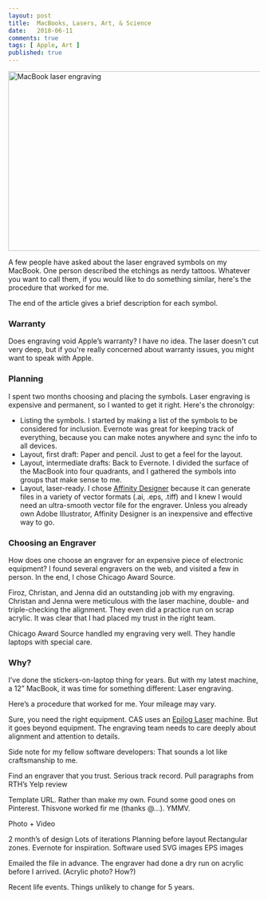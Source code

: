 ```yaml
---
layout: post
title:  MacBooks, Lasers, Art, & Science
date:   2018-06-11
comments: true
tags: [ Apple, Art ]
published: true
---
```


<img src="/images/MacBook_laser_engraving.gif" width="640" height="360" align="center" alt="MacBook laser engraving" title="MacBook laser engraving" />

A few people have asked about the laser engraved symbols on my MacBook. One person described the etchings as nerdy tattoos. Whatever you want to call them, if you would like to do something similar, here's the procedure that worked for me.

The end of the article gives a brief description for each symbol.

<!--more-->

### Warranty

Does engraving void Apple’s warranty? I have no idea. The laser doesn't cut very deep, but if you're really concerned about warranty issues, you might want to speak with Apple.

### Planning

I spent two months choosing and placing the symbols. Laser engraving is expensive and permanent, so I wanted to get it right. Here's the chronolgy:

* Listing the symbols. I started by making a list of the symbols to be considered for inclusion. Evernote was great for keeping track of everything, because you can make notes anywhere and sync the info to all devices.
* Layout, first draft: Paper and pencil. Just to get a feel for the layout.
* Layout, intermediate drafts: Back to Evernote. I divided the surface
of the MacBook into four quadrants, and I gathered the symbols into groups that make sense to me.
* Layout, laser-ready. I chose [Affinity Designer]() because it can generate files in a variety of vector formats (.ai, .eps, .tiff) and I knew I would need an ultra-smooth vector file for the engraver. Unless you already own Adobe Illustrator, Affinity Designer is an inexpensive and effective way to go.

### Choosing an Engraver

How does one choose an engraver for an expensive piece of electronic equipment? I found several engravers on the web, and visited a few in person. In the end, I chose Chicago Award Source. 

Firoz, Christan, and Jenna did an outstanding job with my engraving. Christan and Jenna were meticulous with the laser machine, double- and triple-checking the alignment. They even did a practice run on scrap acrylic. It was clear that I had placed my trust in the right team.

Chicago Award Source handled my engraving very well. They handle laptops with special care.
### Why?

I’ve done the stickers-on-laptop thing for years. But with my latest machine, a 12” MacBook, it was time for something different: Laser engraving. 




Here’s a procedure that worked for me. Your mileage may vary.

Sure, you need the right equipment. CAS uses an [Epilog Laser](https://www.epiloglaser.com/) machine. But it goes beyond equipment. The engraving team needs to care deeply about alignment and attention to details.

Side note for my fellow software developers: That sounds a lot like craftsmanship to me.

Find an engraver that you trust. 
Serious track record. 
Pull paragraphs from RTH’s Yelp review

Template URL. Rather than make my own. Found some good ones on Pinterest. Thisvone worked fir me (thanks @...). YMMV.


Photo + Video

2 month’s of design 
Lots of iterations
Planning before layout
Rectangular zones. Evernote for inspiration. 
Software used
SVG images
EPS images

Emailed the file in advance. 
The engraver had done a dry run on acrylic before I arrived. 
(Acrylic photo? How?)

Recent life events. Things unlikely to change for 5 years. 

